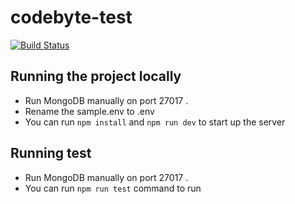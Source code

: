 # codebyte-test

[![Build Status](https://travis-ci.org/courage173/codebyte-test.svg?branch=main)](https://travis-ci.org/courage173/codebyte-test)

## Running the project locally

-   Run MongoDB manually on port 27017 .
-   Rename the sample.env to .env
-   You can run `npm install` and `npm run dev` to start up the server

## Running test

-   Run MongoDB manually on port 27017 .
-   You can run `npm run test` command to run

